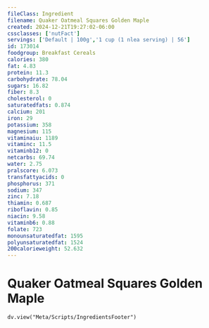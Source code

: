 ```yaml
---
fileClass: Ingredient
filename: Quaker Oatmeal Squares Golden Maple
created: 2024-12-21T19:27:02-06:00
cssclasses: ['nutFact']
servings: ['Default | 100g','1 cup (1 nlea serving) | 56']
id: 173014
foodgroup: Breakfast Cereals
calories: 380
fat: 4.83
protein: 11.3
carbohydrate: 78.04
sugars: 16.82
fiber: 8.3
cholesterol: 0
saturatedfats: 0.874
calcium: 201
iron: 29
potassium: 358
magnesium: 115
vitaminaiu: 1189
vitaminc: 11.5
vitaminb12: 0
netcarbs: 69.74
water: 2.75
pralscore: 6.073
transfattyacids: 0
phosphorus: 371
sodium: 347
zinc: 7.18
thiamin: 0.687
riboflavin: 0.85
niacin: 9.58
vitaminb6: 0.88
folate: 723
monounsaturatedfat: 1595
polyunsaturatedfat: 1524
200calorieweight: 52.632
---
```


# Quaker Oatmeal Squares Golden Maple

```dataviewjs
dv.view("Meta/Scripts/IngredientsFooter")
```
